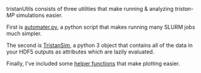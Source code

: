 tristanUtils consists of three utilities that make running & analyzing *tristan-MP* simulations easier. 

First is [automater.py](automater.md), a python script that makes running many SLURM jobs much simpler.

The second is [TristanSim](tristanSim.md), a python 3 object that contains all of the 
data in your HDF5 outputs as attributes which are lazily evaluated. 

Finally, I've included some [helper functions](helperFunc.md) that make plotting easier.
